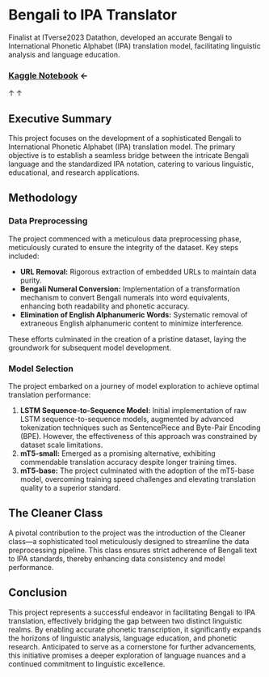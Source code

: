 # Bengali to IPA Translator

Finalist at ITverse2023 Datathon, developed an accurate Bengali to International Phonetic Alphabet (IPA) translation model, facilitating linguistic analysis and language education. 
### [Kaggle Notebook](https://www.kaggle.com/code/ishtiukahammed/bengali-to-ipa-translation/notebook) ←
↑             ↑

## Executive Summary
This project focuses on the development of a sophisticated Bengali to International Phonetic Alphabet (IPA) translation model. The primary objective is to establish a seamless bridge between the intricate Bengali language and the standardized IPA notation, catering to various linguistic, educational, and research applications.

## Methodology

### Data Preprocessing
The project commenced with a meticulous data preprocessing phase, meticulously curated to ensure the integrity of the dataset. Key steps included:
- **URL Removal:** Rigorous extraction of embedded URLs to maintain data purity.
- **Bengali Numeral Conversion:** Implementation of a transformation mechanism to convert Bengali numerals into word equivalents, enhancing both readability and phonetic accuracy.
- **Elimination of English Alphanumeric Words:** Systematic removal of extraneous English alphanumeric content to minimize interference.

These efforts culminated in the creation of a pristine dataset, laying the groundwork for subsequent model development.

### Model Selection
The project embarked on a journey of model exploration to achieve optimal translation performance:
1. **LSTM Sequence-to-Sequence Model:** Initial implementation of raw LSTM sequence-to-sequence models, augmented by advanced tokenization techniques such as SentencePiece and Byte-Pair Encoding (BPE). However, the effectiveness of this approach was constrained by dataset scale limitations.
2. **mT5-small:** Emerged as a promising alternative, exhibiting commendable translation accuracy despite longer training times.
3. **mT5-base:** The project culminated with the adoption of the mT5-base model, overcoming training speed challenges and elevating translation quality to a superior standard.

## The Cleaner Class
A pivotal contribution to the project was the introduction of the Cleaner class—a sophisticated tool meticulously designed to streamline the data preprocessing pipeline. This class ensures strict adherence of Bengali text to IPA standards, thereby enhancing data consistency and model performance.

## Conclusion
This project represents a successful endeavor in facilitating Bengali to IPA translation, effectively bridging the gap between two distinct linguistic realms. By enabling accurate phonetic transcription, it significantly expands the horizons of linguistic analysis, language education, and phonetic research. Anticipated to serve as a cornerstone for further advancements, this initiative promises a deeper exploration of language nuances and a continued commitment to linguistic excellence.
